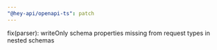 ```yaml
---
"@hey-api/openapi-ts": patch
---
```


fix(parser): writeOnly schema properties missing from request types in nested schemas

